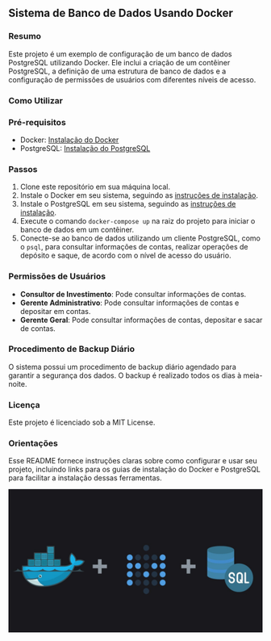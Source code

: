 ## Sistema de Banco de Dados Usando Docker

### Resumo

Este projeto é um exemplo de configuração de um banco de dados PostgreSQL utilizando Docker. Ele inclui a criação de um contêiner PostgreSQL, a definição de uma estrutura de banco de dados e a configuração de permissões de usuários com diferentes níveis de acesso.

### Como Utilizar

### Pré-requisitos

- Docker: [Instalação do Docker](https://docs.docker.com/get-docker/)
- PostgreSQL: [Instalação do PostgreSQL](https://www.postgresql.org/download/)

### Passos

1. Clone este repositório em sua máquina local.
2. Instale o Docker em seu sistema, seguindo as [instruções de instalação](https://docs.docker.com/get-docker/).
3. Instale o PostgreSQL em seu sistema, seguindo as [instruções de instalação](https://www.postgresql.org/download/).
4. Execute o comando `docker-compose up` na raiz do projeto para iniciar o banco de dados em um contêiner.
5. Conecte-se ao banco de dados utilizando um cliente PostgreSQL, como o `psql`, para consultar informações de contas, realizar operações de depósito e saque, de acordo com o nível de acesso do usuário.

### Permissões de Usuários

- **Consultor de Investimento**: Pode consultar informações de contas.
- **Gerente Administrativo**: Pode consultar informações de contas e depositar em contas.
- **Gerente Geral**: Pode consultar informações de contas, depositar e sacar de contas.

### Procedimento de Backup Diário

O sistema possui um procedimento de backup diário agendado para garantir a segurança dos dados. O backup é realizado todos os dias à meia-noite.

### Licença

Este projeto é licenciado sob a MIT License.

### Orientações

Esse README fornece instruções claras sobre como configurar e usar seu projeto, incluindo links para os guias de instalação do Docker e PostgreSQL para facilitar a instalação dessas ferramentas.

<img src = "img/sql.jpg">
